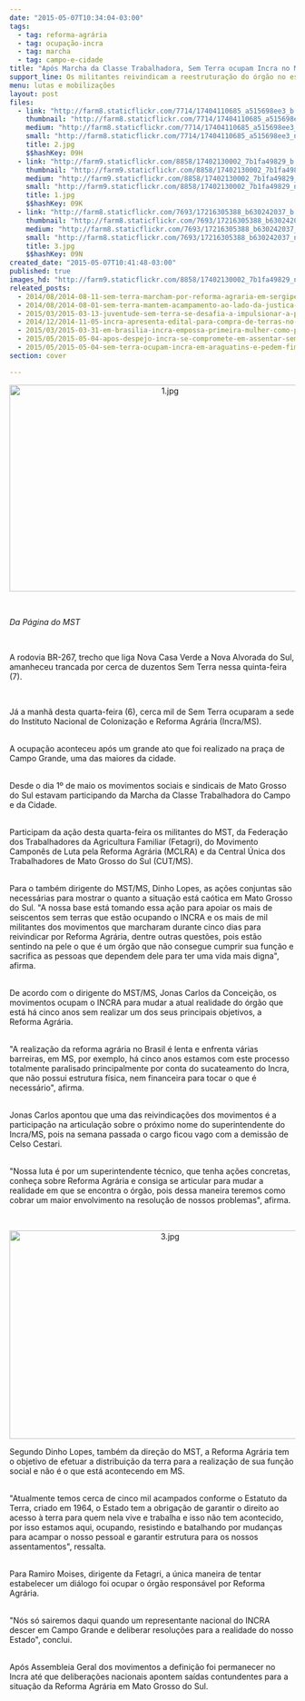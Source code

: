 ```yaml
---
date: "2015-05-07T10:34:04-03:00"
tags:
  - tag: reforma-agrária
  - tag: ocupação-incra
  - tag: marcha
  - tag: campo-e-cidade
title: "Após Marcha da Classe Trabalhadora, Sem Terra ocupam Incra no MS"
support_line: Os militantes reivindicam a reestruturação do órgão no estado.
menu: lutas e mobilizações
layout: post
files:
  - link: "http://farm8.staticflickr.com/7714/17404110685_a515698ee3_b.jpg"
    thumbnail: "http://farm8.staticflickr.com/7714/17404110685_a515698ee3_t.jpg"
    medium: "http://farm8.staticflickr.com/7714/17404110685_a515698ee3_z.jpg"
    small: "http://farm8.staticflickr.com/7714/17404110685_a515698ee3_n.jpg"
    title: 2.jpg
    $$hashKey: 09H
  - link: "http://farm9.staticflickr.com/8858/17402130002_7b1fa49829_b.jpg"
    thumbnail: "http://farm9.staticflickr.com/8858/17402130002_7b1fa49829_t.jpg"
    medium: "http://farm9.staticflickr.com/8858/17402130002_7b1fa49829_z.jpg"
    small: "http://farm9.staticflickr.com/8858/17402130002_7b1fa49829_n.jpg"
    title: 1.jpg
    $$hashKey: 09K
  - link: "http://farm8.staticflickr.com/7693/17216305388_b630242037_b.jpg"
    thumbnail: "http://farm8.staticflickr.com/7693/17216305388_b630242037_t.jpg"
    medium: "http://farm8.staticflickr.com/7693/17216305388_b630242037_z.jpg"
    small: "http://farm8.staticflickr.com/7693/17216305388_b630242037_n.jpg"
    title: 3.jpg
    $$hashKey: 09N
created_date: "2015-05-07T10:41:48-03:00"
published: true
images_hd: "http://farm9.staticflickr.com/8858/17402130002_7b1fa49829_n.jpg"
releated_posts:
  - 2014/08/2014-08-11-sem-terra-marcham-por-reforma-agraria-em-sergipe.md
  - 2014/08/2014-08-01-sem-terra-mantem-acampamento-ao-lado-da-justica-federal-no-es.md
  - 2015/03/2015-03-13-juventude-sem-terra-se-desafia-a-impulsionar-a-participacao-na-luta-pela-reforma-agraria.md
  - 2014/12/2014-11-05-incra-apresenta-edital-para-compra-de-terras-no-parana.md
  - 2015/03/2015-03-31-em-brasilia-incra-empossa-primeira-mulher-como-presidenta.md
  - 2015/05/2015-05-04-apos-despejo-incra-se-compromete-em-assentar-sem-terra-no-rs.md
  - 2015/05/2015-05-04-sem-terra-ocupam-incra-em-araguatins-e-pedem-fim-da-violencia-no-campo.md
section: cover

---
```

<p style="text-align:center"><img alt="1.jpg" height="364" src="http://farm9.staticflickr.com/8858/17402130002_7b1fa49829_b.jpg" width="550" /></p>

<p>&nbsp;</p>

<p><em>Da P&aacute;gina do MST </em></p>

<p>&nbsp;</p>

<p>A rodovia BR-267, trecho que liga Nova Casa Verde a Nova Alvorada do Sul, amanheceu trancada por cerca de duzentos Sem Terra nessa quinta-feira (7).</p>

<p>&nbsp;</p>

<p>J&aacute; a manh&atilde; desta quarta-feira (6), cerca mil de Sem Terra ocuparam a sede do Instituto Nacional de Coloniza&ccedil;&atilde;o e Reforma Agr&aacute;ria (Incra/MS).</p>

<p><br />
A ocupa&ccedil;&atilde;o aconteceu ap&oacute;s um grande ato que foi realizado na pra&ccedil;a de Campo Grande, uma das maiores da cidade.</p>

<p><br />
Desde o dia 1&ordm; de maio os movimentos sociais e sindicais de Mato Grosso do Sul estavam participando da Marcha da Classe Trabalhadora do Campo e da Cidade.</p>

<p><br />
Participam da a&ccedil;&atilde;o desta quarta-feira os militantes do MST, da Federa&ccedil;&atilde;o dos Trabalhadores da Agricultura Familiar (Fetagri), do Movimento Campon&ecirc;s de Luta pela Reforma Agr&aacute;ria (MCLRA) e da Central &Uacute;nica dos Trabalhadores de Mato Grosso do Sul (CUT/MS).</p>

<p><br />
Para o tamb&eacute;m dirigente do MST/MS, Dinho Lopes, as a&ccedil;&otilde;es conjuntas s&atilde;o necess&aacute;rias para mostrar o quanto a situa&ccedil;&atilde;o est&aacute; ca&oacute;tica em Mato Grosso do Sul. &quot;A nossa base est&aacute; tomando essa a&ccedil;&atilde;o para apoiar os mais de seiscentos sem terras que est&atilde;o ocupando o INCRA e os mais de mil militantes dos movimentos que marcharam durante cinco dias para reivindicar por Reforma Agr&aacute;ria, dentre outras quest&otilde;es, pois est&atilde;o sentindo na pele o que &eacute; um &oacute;rg&atilde;o que n&atilde;o consegue cumprir sua fun&ccedil;&atilde;o e sacrifica as pessoas que dependem dele para ter uma vida mais digna&quot;, afirma.</p>

<p><br />
De acordo com o dirigente do MST/MS, Jonas Carlos da Concei&ccedil;&atilde;o, os movimentos ocupam o INCRA para mudar a atual realidade do &oacute;rg&atilde;o que est&aacute; h&aacute; cinco anos sem realizar um dos seus principais objetivos, a Reforma Agr&aacute;ria.</p>

<p><br />
&quot;A realiza&ccedil;&atilde;o da reforma agr&aacute;ria no Brasil &eacute; lenta e enfrenta v&aacute;rias barreiras, em MS, por exemplo, h&aacute; cinco anos estamos com este processo totalmente paralisado principalmente por conta do sucateamento do Incra, que n&atilde;o possui estrutura f&iacute;sica, nem financeira para tocar o que &eacute; necess&aacute;rio&quot;, afirma.</p>

<p><br />
Jonas Carlos apontou que uma das reivindica&ccedil;&otilde;es dos movimentos &eacute; a participa&ccedil;&atilde;o na articula&ccedil;&atilde;o sobre o pr&oacute;ximo nome do superintendente do Incra/MS, pois na semana passada o cargo ficou vago com a demiss&atilde;o de Celso Cestari.</p>

<p><br />
&quot;Nossa luta &eacute; por um superintendente t&eacute;cnico, que tenha a&ccedil;&otilde;es concretas, conhe&ccedil;a sobre Reforma Agr&aacute;ria e consiga se articular para mudar a realidade em que se encontra o &oacute;rg&atilde;o, pois dessa maneira teremos como cobrar um maior envolvimento na resolu&ccedil;&atilde;o de nossos problemas&quot;, afirma.</p>

<p>&nbsp;</p>

<p style="text-align:center"><img alt="3.jpg" height="367" src="http://farm8.staticflickr.com/7693/17216305388_b630242037_b.jpg" width="550" /></p>

<p>Segundo Dinho Lopes, tamb&eacute;m da dire&ccedil;&atilde;o do MST, a Reforma Agr&aacute;ria tem o objetivo de efetuar a distribui&ccedil;&atilde;o da terra para a realiza&ccedil;&atilde;o de sua fun&ccedil;&atilde;o social e n&atilde;o &eacute; o que est&aacute; acontecendo em MS.</p>

<p><br />
&quot;Atualmente temos cerca de cinco mil acampados conforme o Estatuto da Terra, criado em 1964, o Estado tem a obriga&ccedil;&atilde;o de garantir o direito ao acesso &agrave; terra para quem nela vive e trabalha e isso n&atilde;o tem acontecido, por isso estamos aqui, ocupando, resistindo e batalhando por mudan&ccedil;as para acampar o nosso pessoal e garantir estrutura para os nossos assentamentos&quot;, ressalta.</p>

<p><br />
Para Ramiro Moises, dirigente da Fetagri, a &uacute;nica maneira de tentar estabelecer um di&aacute;logo foi ocupar o &oacute;rg&atilde;o respons&aacute;vel por Reforma Agr&aacute;ria.</p>

<p><br />
&quot;N&oacute;s s&oacute; sairemos daqui quando um representante nacional do INCRA descer em Campo Grande e deliberar resolu&ccedil;&otilde;es para a realidade do nosso Estado&quot;, conclui.</p>

<p><br />
Ap&oacute;s Assembleia Geral dos movimentos a defini&ccedil;&atilde;o foi permanecer no Incra at&eacute; que delibera&ccedil;&otilde;es nacionais apontem sa&iacute;das contundentes para a situa&ccedil;&atilde;o da Reforma Agr&aacute;ria em Mato Grosso do Sul.</p>

